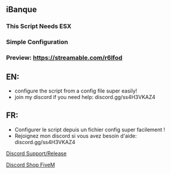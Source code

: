 ## iBanque

### This Script Needs ESX
### Simple Configuration
### Preview: https://streamable.com/r6lfod

## EN:

- configure the script from a config file super easily!
- join my discord if you need help: discord.gg/ss4H3VKAZ4

## FR:

- Configurer le script depuis un fichier config super facilement !
- Rejoignez mon discord si vous avez besoin d'aide: discord.gg/ss4H3VKAZ4

[Discord Support/Release](https://discord.gg/EBfXQ94ewu)

[Discord Shop FiveM](https://discord.gg/mUmeeUsFcU)
